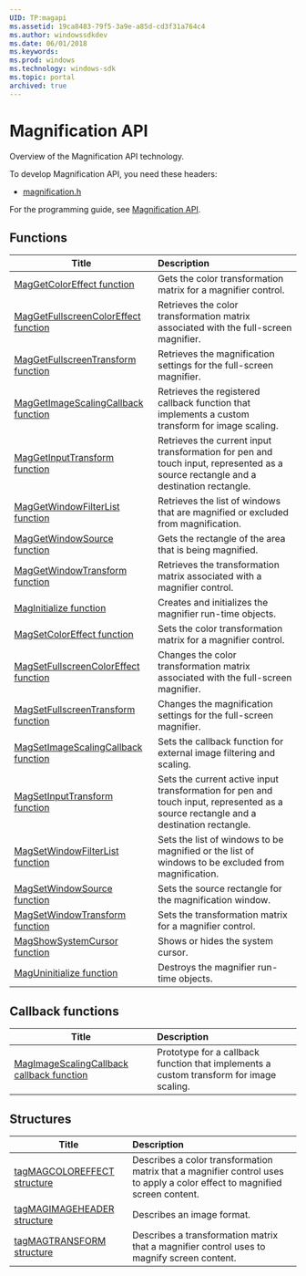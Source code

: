 ```yaml
---
UID: TP:magapi
ms.assetid: 19ca8483-79f5-3a9e-a85d-cd3f31a764c4
ms.author: windowssdkdev
ms.date: 06/01/2018
ms.keywords: 
ms.prod: windows
ms.technology: windows-sdk
ms.topic: portal
archived: true
---
```


# Magnification API



Overview of the Magnification API technology.

To develop Magnification API, you need these headers:

 * [magnification.h](..\magnification\index.md)

For the programming guide, see [Magnification API](/previous-versions/windows/desktop/magapi).

## Functions

| Title   | Description   |
| ---- |:---- |
| [MagGetColorEffect function](..\magnification\nf-magnification-maggetcoloreffect.md) | Gets the color transformation matrix for a magnifier control. |
| [MagGetFullscreenColorEffect function](..\magnification\nf-magnification-maggetfullscreencoloreffect.md) | Retrieves the color transformation matrix associated with the full-screen magnifier. |
| [MagGetFullscreenTransform function](..\magnification\nf-magnification-maggetfullscreentransform.md) | Retrieves the magnification settings for the full-screen magnifier. |
| [MagGetImageScalingCallback function](..\magnification\nf-magnification-maggetimagescalingcallback.md) | Retrieves the registered callback function that implements a custom transform for image scaling. |
| [MagGetInputTransform function](..\magnification\nf-magnification-maggetinputtransform.md) | Retrieves the current input transformation for pen and touch input, represented as a source rectangle and a destination rectangle. |
| [MagGetWindowFilterList function](..\magnification\nf-magnification-maggetwindowfilterlist.md) | Retrieves the list of windows that are magnified or excluded from magnification. |
| [MagGetWindowSource function](..\magnification\nf-magnification-maggetwindowsource.md) | Gets the rectangle of the area that is being magnified. |
| [MagGetWindowTransform function](..\magnification\nf-magnification-maggetwindowtransform.md) | Retrieves the transformation matrix associated with a magnifier control. |
| [MagInitialize function](..\magnification\nf-magnification-maginitialize.md) | Creates and initializes the magnifier run-time objects. |
| [MagSetColorEffect function](..\magnification\nf-magnification-magsetcoloreffect.md) | Sets the color transformation matrix for a magnifier control. |
| [MagSetFullscreenColorEffect function](..\magnification\nf-magnification-magsetfullscreencoloreffect.md) | Changes the color transformation matrix associated with the full-screen magnifier. |
| [MagSetFullscreenTransform function](..\magnification\nf-magnification-magsetfullscreentransform.md) | Changes the magnification settings for the full-screen magnifier. |
| [MagSetImageScalingCallback function](..\magnification\nf-magnification-magsetimagescalingcallback.md) | Sets the callback function for external image filtering and scaling. |
| [MagSetInputTransform function](..\magnification\nf-magnification-magsetinputtransform.md) | Sets the current active input transformation for pen and touch input, represented as a source rectangle and a destination rectangle. |
| [MagSetWindowFilterList function](..\magnification\nf-magnification-magsetwindowfilterlist.md) | Sets the list of windows to be magnified or the list of windows to be excluded from magnification. |
| [MagSetWindowSource function](..\magnification\nf-magnification-magsetwindowsource.md) | Sets the source rectangle for the magnification window. |
| [MagSetWindowTransform function](..\magnification\nf-magnification-magsetwindowtransform.md) | Sets the transformation matrix for a magnifier control. |
| [MagShowSystemCursor function](..\magnification\nf-magnification-magshowsystemcursor.md) | Shows or hides the system cursor. |
| [MagUninitialize function](..\magnification\nf-magnification-maguninitialize.md) | Destroys the magnifier run-time objects. |

## Callback functions

| Title   | Description   |
| ---- |:---- |
| [MagImageScalingCallback callback function](..\magnification\nc-magnification-magimagescalingcallback.md) | Prototype for a callback function that implements a custom transform for image scaling. |

## Structures

| Title   | Description   |
| ---- |:---- |
| [tagMAGCOLOREFFECT structure](..\magnification\ns-magnification-tagmagcoloreffect.md) | Describes a color transformation matrix that a magnifier control uses to apply a color effect to magnified screen content. |
| [tagMAGIMAGEHEADER structure](..\magnification\ns-magnification-tagmagimageheader.md) | Describes an image format. |
| [tagMAGTRANSFORM structure](..\magnification\ns-magnification-tagmagtransform.md) | Describes a transformation matrix that a magnifier control uses to magnify screen content. |
